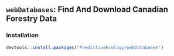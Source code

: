 ## `webDatabases`: Find And Download Canadian Forestry Data

### Installation

```r
devtools::install.packages("PredictiveEcology/webDatabases")
```

